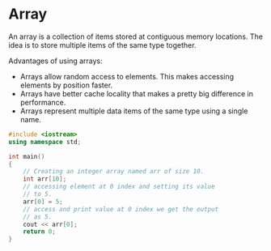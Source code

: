 # Array

An array is a collection of items stored at contiguous memory locations. The idea is to store multiple items of the same type together.

Advantages of using arrays:

- Arrays allow random access to elements. This makes accessing elements by position faster.
- Arrays have better cache locality that makes a pretty big difference in performance.
- Arrays represent multiple data items of the same type using a single name.

```cpp
#include <iostream>
using namespace std;

int main()
{
    // Creating an integer array named arr of size 10.
    int arr[10];
    // accessing element at 0 index and setting its value
    // to 5.
    arr[0] = 5;
    // access and print value at 0 index we get the output
    // as 5.
    cout << arr[0];
    return 0;
}
```

